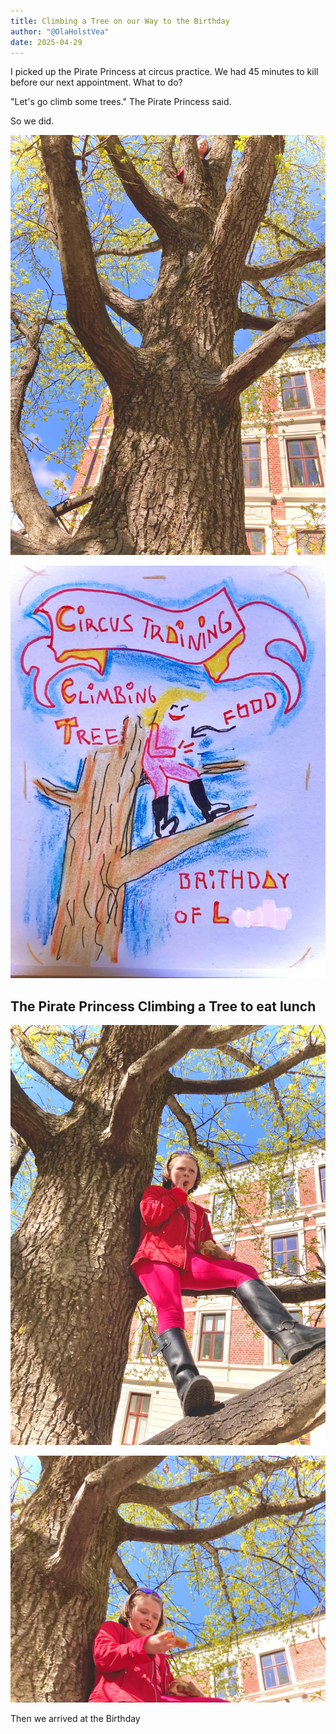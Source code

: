 ```yaml
---
title: Climbing a Tree on our Way to the Birthday
author: "@OlaHolstVea"
date: 2025-04-29
---
```


I picked up the Pirate Princess at circus practice. We had 45 minutes to kill before our next appointment. What to do?

"Let's go climb some trees." The Pirate Princess said. 

So we did.

![The Pirate Princess Climbing a Tree to eat lunch](./climbing-tree-4.jpeg)

![The Pirate Princess Climbing a Tree](./climbing-tree-1.jpeg)


## The Pirate Princess Climbing a Tree to eat lunch

![The Pirate Princess Climbing a Tree to eat lunch](./climbing-tree-2.jpeg)

![The Pirate Princess Climbing a Tree to eat lunch](./climbing-tree-3.jpeg)

Then we arrived at the Birthday